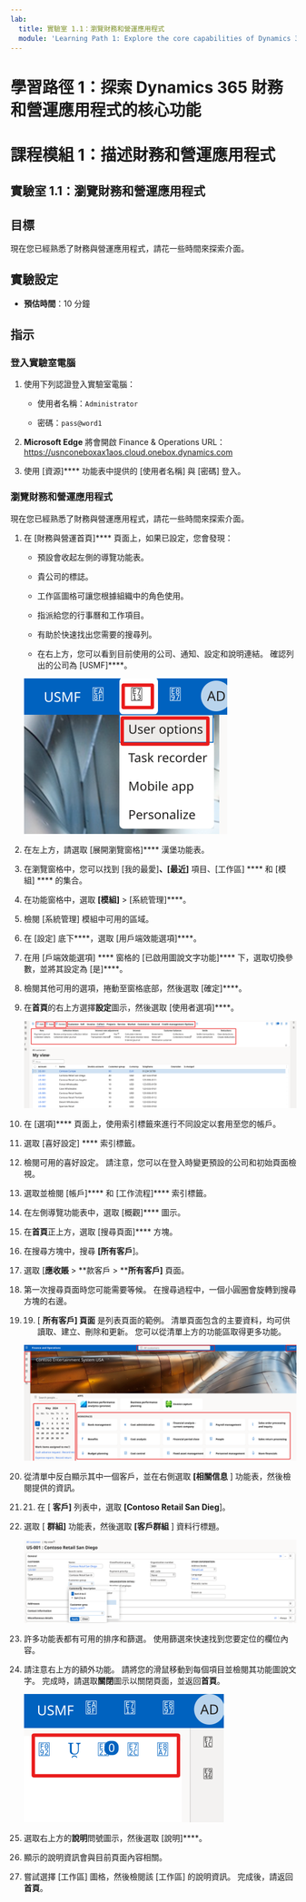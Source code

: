 ```yaml
---
lab:
  title: 實驗室 1.1：瀏覽財務和營運應用程式
  module: 'Learning Path 1: Explore the core capabilities of Dynamics 365 finance and operations apps'
---
```


# 學習路徑 1：探索 Dynamics 365 財務和營運應用程式的核心功能
# 課程模組 1：描述財務和營運應用程式

## 實驗室 1.1：瀏覽財務和營運應用程式

## 目標

現在您已經熟悉了財務與營運應用程式，請花一些時間來探索介面。

## 實驗設定

- **預估時間**：10 分鐘

## 指示

### 登入實驗室電腦

1.  使用下列認證登入實驗室電腦：

    - 使用者名稱：`Administrator`

    - 密碼：`pass@word1`

1.  **Microsoft Edge** 將會開啟 Finance & Operations URL：<https://usnconeboxax1aos.cloud.onebox.dynamics.com>

1.  使用 [資源]**** 功能表中提供的 [使用者名稱] 與 [密碼] 登入。 


### 瀏覽財務和營運應用程式

現在您已經熟悉了財務與營運應用程式，請花一些時間來探索介面。

1.  在 [財務與營運首頁]**** 頁面上，如果已設定，您會發現：

    - 預設會收起左側的導覽功能表。

    - 貴公司的標誌。

    - 工作區圖格可讓您根據組織中的角色使用。

    - 指派給您的行事曆和工作項目。

    - 有助於快速找出您需要的搜尋列。

    - 在右上方，您可以看到目前使用的公司、通知、設定和說明連結。 確認列出的公司為 [USMF]****。

    ![Dynamics 365 Finance and Operations 首頁的螢幕擷取畫面，其中已醒目提示區域。](./media/01-explore-the-core-capabilities-of-dynamics-365-finance-and-operations-apps-14.svg)
2.  在左上方，請選取 [展開瀏覽窗格]**** 漢堡功能表。

3.  在瀏覽窗格中，您可以找到 [我的最愛]****、[最近]**** 項目、[工作區] **** 和 [模組] **** 的集合。

4.  在功能窗格中，選取 **[模組]** > [系統管理]****。

5.  檢閱 [系統管理] 模組中可用的區域。

6.  在 [設定] 底下****，選取 [用戶端效能選項]****。

7.  在用 [戶端效能選項] **** 窗格的 [已啟用圖說文字功能]**** 下，選取切換參數，並將其設定為 [是]****。

8.  檢閱其他可用的選項，捲動至窗格底部，然後選取 [確定]****。

9.  在**首頁**的右上方選擇**設定**圖示，然後選取 [使用者選項]****。

    ![設定圖示和使用者選項下拉式清單的螢幕擷取畫面。](./media/01-explore-the-core-capabilities-of-dynamics-365-finance-and-operations-apps-15.svg)

10. 在 [選項]**** 頁面上，使用索引標籤來進行不同設定以套用至您的帳戶。

11. 選取 [喜好設定] **** 索引標籤。

12. 檢閱可用的喜好設定。 請注意，您可以在登入時變更預設的公司和初始頁面檢視。

13. 選取並檢閱 [帳戶]**** 和 [工作流程]**** 索引標籤。

14. 在左側導覽功能表中，選取 [概觀]**** 圖示。

15. 在**首頁**正上方，選取 [搜尋頁面]**** 方塊。

16. 在搜尋方塊中，搜尋 **[所有客戶**]。

17. 選取 [**應收賬** > **款客戶 > ****所有客戶]** 頁面。 

18. 第一次搜尋頁面時您可能需要等候。 在搜尋過程中，一個小圓圈會旋轉到搜尋方塊的右邊。

19. 19. [ **所有客戶] 頁面** 是列表頁面的範例。 清單頁面包含的主要資料，均可供讀取、建立、刪除和更新。 您可以從清單上方的功能區取得更多功能。

    ![[所有廠商] 清單的螢幕擷取畫面，其中已醒目提示功能表功能。](./media/01-explore-the-core-capabilities-of-dynamics-365-finance-and-operations-apps-13.svg)

20. 從清單中反白顯示其中一個客戶，並在右側選取 **[相關信息** ] 功能表，然後檢閱提供的資訊。

21. 21. 在 [ **客戶]** 列表中，選取 **[Contoso Retail San Dieg**]。

22. 選取 [ **群組]** 功能表，然後選取 **[客戶群組** ] 資料行標題。

    ![ContosoRetail San Diego 之 CUstomer 群組的螢幕快照。](./media/01-explore-the-core-capabilities-of-dynamics-365-finance-and-operations-apps-16.svg)

23. 許多功能表都有可用的排序和篩選。 使用篩選來快速找到您要定位的欄位內容。

24. 請注意右上方的額外功能。 請將您的滑鼠移動到每個項目並檢閱其功能圖說文字。 完成時，請選取**關閉**圖示以關閉頁面，並返回**首頁**。

    ![清單頁面右上方功能表的螢幕擷取畫面，顯示用於連接至 [Power Apps]、[Office 應用程式]、[附件]、[重新整理]、[在新視窗中開啟] 與 [關閉] 按鈕其他功能。](./media/01-explore-the-core-capabilities-of-dynamics-365-finance-and-operations-apps-17.svg)

25. 選取右上方的**說明**問號圖示，然後選取 [說明]****。

26. 顯示的說明資訊會與目前頁面內容相關。

27. 嘗試選擇 [工作區] 圖格，然後檢閱該 [工作區] 的說明資訊。 完成後，請返回**首頁**。

